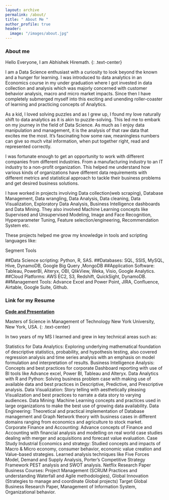 ```yaml
---
layout: archive
permalink: /about/
title: " About Me "
author_profile: true
header:
  image: "/images/about.jpg"
---
```

### About me
Hello Everyone, I am Abhishek Hiremath.
{: .text-center}

I am a Data Science enthusiast with a curiosity to look beyond the known and a hunger for learning. I was introduced to data analytics in an Economics course in my under graduation where I got invested in data collection and analysis which was majorly concerned with customer behavior analysis, macro and micro market impacts. Since then I have completely submerged myself into this exciting and unending roller-coaster of learning and practicing concepts of Analytics.

As a kid, I loved solving puzzles and as I grew up, I found my love naturally shift to data analytics as it is akin to puzzle-solving. This led me to embark on my journey in the field of Data Science. As much as I enjoy data manipulation and management, it is the analysis of that raw data that excites me the most. It’s fascinating how some raw, meaningless numbers can give so much vital information, when put together right, read and represented correctly.

I was fortunate enough to get an opportunity to work with different companies from different industries. From a manufacturing industry to an IT industry to a non-profit organization. This helped me understand how various kinds of organizations have different data requirements with different metrics and statistical approach to tackle their business problems and get desired business solutions.

I have worked in projects involving Data collection(web scraping), Database Management, Data wrangling, Data Analysis, Data cleaning, Data Visualization, Exploratory Data Analysis, Business Intelligence dashboards and Data Mining. They also involved Machine Learning concepts like Supervised and Unsupervised Modeling, Image and Face Recognition, Hyperparameter Tuning, Feature selection/engineering, Recommendation System etc.

These projects helped me grow my knowledge in tools and scripting languages like:

Segment	Tools

##Data Science scripting:	Python, R, SAS.
##Databases:	SQL, SSIS, MySQL, Hive, DynamoDB, Google Big Query ,MongoDB
##Application Software:	Tableau, PowerBI, Alteryx, OBI, QlikView, Weka, Visio, Google Analytics.
##Cloud Platforms:	AWS EC2, S3, Redshift, QuickSight, DynamoDB.
##Management Tools:	Advance Excel and Power Point, JIRA, Confluence, Airtable, Google Suite, Github.

### Link for my Resume

[**Code and Presentation**](https://github.com/Abhishek6055/resume.git)


Masters of Science in Management of Technology
New York University, New York, USA.
{: .text-center}

In two years of my MS I learned and grew in key technical areas such as:

Statistics for Data Analytics: Exploring underlying mathematical foundation of descriptive statistics, probability, and hypothesis testing, also covered regression analysis and time series analysis with an emphasis on model formulation and interpretation of results.
Business Intelligence Analysis: Concepts and best practices for corporate Dashboard reporting with use of BI tools like Advance excel, Power BI, Tableau and Alteryx.
Data Analytics with R and Python: Solving business problem case with making use of available data and best practices in Descriptive, Predictive, and Prescriptive analysis.
Data Visualization: Story telling with aesthetically pleasing Visualization and best practices to narrate a data story to varying audiences.
Data Mining: Machine Learning concepts and practices used in large organizations to make the best use of growing data availability.
Data Engineering: Theoretical and practical implementation of Database management and Graph Network theory with business cases in different domains ranging from economics and agriculture to stock market.
Corporate Finance and Accounting: Advance concepts of Finance and Accounting with financial analysis and modelling on real world case studies dealing with merger and acquisitions and forecast value evaluation. Case Study
Industrial Economics and strategy: Studied concepts and impacts of Macro & Micro economy, consumer behavior, economic value creation and Value-based strategies. Learned analysis techniques like Five Forces Model, Demand and Supply Analysis, Porter’s Competitive Strategy Framework PEST analysis and SWOT analysis. Netflix Research Paper
Business Courses: Project Management (SCRUM Practices and understanding Waterfall and Agile methodologies), Global Innovation (Strategies to manage and coordinate Global projects) Target Global Business Research Paper, Management of Information System, Organizational behavior.
